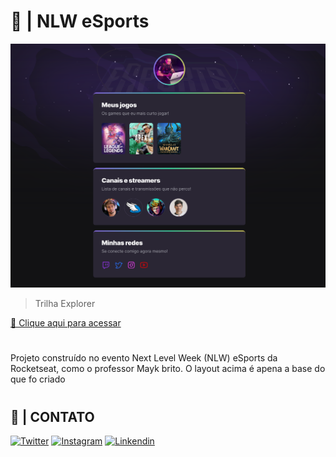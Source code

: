 # 🚀 | NLW eSports

![preview](./layout.svg)
 
> Trilha Explorer
 
[🔗 Clique aqui para acessar](https://nlw-explorer.vercel.app/)
#
Projeto construído no evento Next Level Week (NLW) eSports da Rocketseat, como o professor Mayk brito. O layout acima é apena a base do que fo criado
#
 ## 📲 | CONTATO
<div> 
  <a href="https://twitter.com/delimaqz" target="_blank"><img src="https://img.shields.io/badge/Twitter-2F4F4F?style=for-the-badge&logo=twitter&logoColor=white" target="_blank" alt="Twitter"></a>
  <a href="https://www.instagram.com/delimaqz/" target="_blank"><img src="https://img.shields.io/badge/Instagram-2F4F4F?style=for-the-badge&logo=instagram&logoColor=white" target="_blank" alt="Instagram"></a>
  <a href="https://www.linkedin.com/in/raphaell-arcanjo/" target="_blank"><img src="https://img.shields.io/badge/LinkedIn-2F4F4F?style=for-the-badge&logo=linkedin&logoColor=white" target="_blank" alt="Linkendin"></a>
</div>
